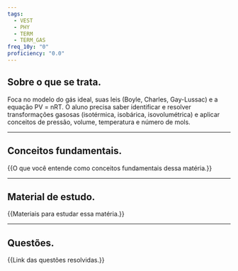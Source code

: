 ```yaml
---
tags:
  - VEST
  - PHY
  - TERM
  - TERM_GAS
freq_10y: "0"
proficiency: "0.0"
---
```

## Sobre o que se trata.

Foca no modelo do gás ideal, suas leis (Boyle, Charles, Gay-Lussac) e a equação PV = nRT. O aluno precisa saber identificar e resolver transformações gasosas (isotérmica, isobárica, isovolumétrica) e aplicar conceitos de pressão, volume, temperatura e número de mols.

--- 
## Conceitos fundamentais.

{{O que você entende como conceitos fundamentais dessa matéria.}}

---
## Material de estudo.

{{Materiais para estudar essa matéria.}}

--- 
## Questões.

{{Link das questões resolvidas.}}